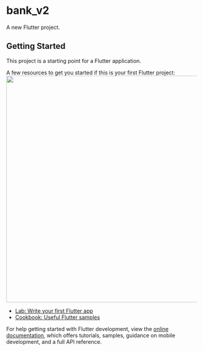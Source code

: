 # bank_v2

A new Flutter project.

## Getting Started

This project is a starting point for a Flutter application.

A few resources to get you started if this is your first Flutter project:
<img src="https://user-images.githubusercontent.com/45864165/264980585-618144dc-359a-4e3f-ab99-e43bf0f6e62a.png" width="600px">

- [Lab: Write your first Flutter app](https://docs.flutter.dev/get-started/codelab)
- [Cookbook: Useful Flutter samples](https://docs.flutter.dev/cookbook)

For help getting started with Flutter development, view the
[online documentation](https://docs.flutter.dev/), which offers tutorials,
samples, guidance on mobile development, and a full API reference.
